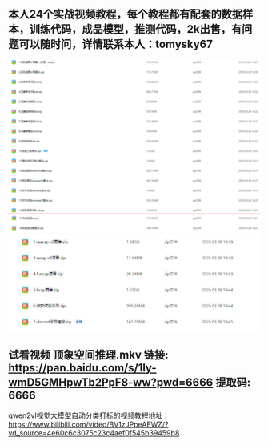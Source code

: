 
## 本人24个实战视频教程，每个教程都有配套的数据样本，训练代码，成品模型，推测代码，2k出售，有问题可以随时问，详情联系本人：tomysky67
![国内](国内.jpg)
![国外](国外.jpg)
## 试看视频 顶象空间推理.mkv 链接: https://pan.baidu.com/s/1ly-wmD5GMHpwTb2PpF8-ww?pwd=6666 提取码: 6666


qwen2vl视觉大模型自动分类打标的视频教程地址：https://www.bilibili.com/video/BV1zJPpeAEWZ/?vd_source=4e60c6c3075c23c4aef0f545b39459b8
